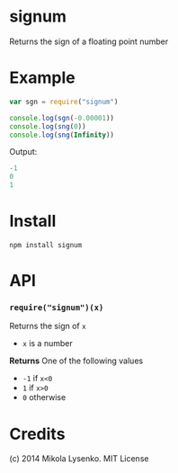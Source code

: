 signum
======
Returns the sign of a floating point number

# Example

```javascript
var sgn = require("signum")

console.log(sgn(-0.00001))
console.log(sng(0))
console.log(sng(Infinity))
```

Output:

```javascript
-1
0
1
```

# Install

```
npm install signum
```

# API

### `require("signum")(x)`
Returns the sign of `x`

* `x` is a number

**Returns** One of the following values

* `-1` if `x<0`
* `1` if `x>0`
* `0` otherwise

# Credits
(c) 2014 Mikola Lysenko. MIT License
